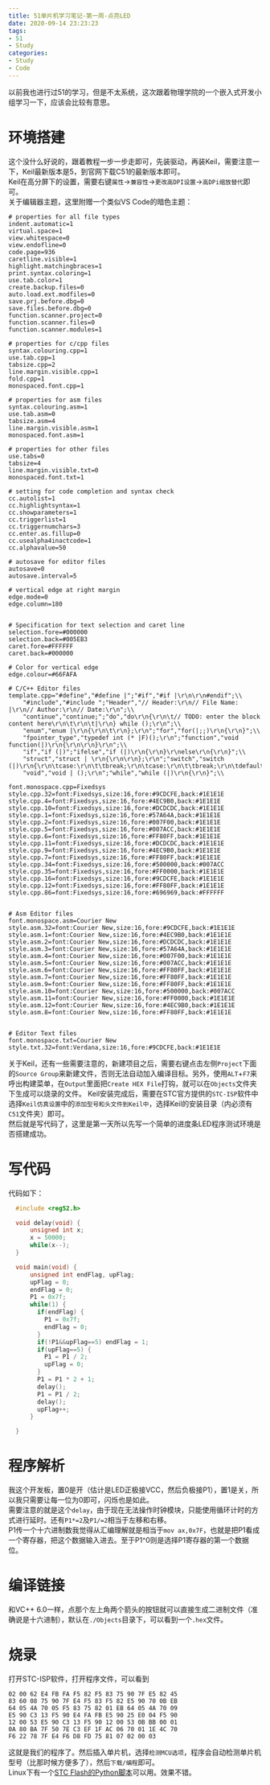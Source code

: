 ```yaml
---
title: 51单片机学习笔记-第一周-点亮LED
date: 2020-09-14 23:23:23
tags:
- 51
- Study
categories:
- Study
- Code
---
```

以前我也进行过51的学习，但是不太系统，这次跟着物理学院的一个嵌入式开发小组学习一下，应该会比较有意思。
<!--more-->  

# 环境搭建  
这个没什么好说的，跟着教程一步一步走即可，先装驱动，再装Keil，需要注意一下，Keil最新版本是5，到官网下载C51的最新版本即可。  
Keil在高分屏下的设置，需要右键`属性`->`兼容性`->`更改高DPI设置`->`高DPi缩放替代`即可。  
关于编辑器主题，这里附赠一个类似VS Code的暗色主题：  
  
``` Config [配置文件]  
# properties for all file types
indent.automatic=1
virtual.space=1
view.whitespace=0
view.endofline=0
code.page=936
caretline.visible=1
highlight.matchingbraces=1
print.syntax.coloring=1
use.tab.color=1
create.backup.files=0
auto.load.ext.modfiles=0
save.prj.before.dbg=0
save.files.before.dbg=0
function.scanner.project=0
function.scanner.files=0
function.scanner.modules=1

# properties for c/cpp files
syntax.colouring.cpp=1
use.tab.cpp=1
tabsize.cpp=2
line.margin.visible.cpp=1
fold.cpp=1
monospaced.font.cpp=1

# properties for asm files
syntax.colouring.asm=1
use.tab.asm=0
tabsize.asm=4
line.margin.visible.asm=1
monospaced.font.asm=1

# properties for other files
use.tabs=0
tabsize=4
line.margin.visible.txt=0
monospaced.font.txt=1

# setting for code completion and syntax check
cc.autolist=1
cc.highlightsyntax=1
cc.showparameters=1
cc.triggerlist=1
cc.triggernumchars=3
cc.enter.as.fillup=0
cc.usealpha4inactcode=1
cc.alphavalue=50

# autosave for editor files
autosave=0
autosave.interval=5

# vertical edge at right margin
edge.mode=0
edge.column=180


# Specification for text selection and caret line
selection.fore=#000000
selection.back=#005EB3
caret.fore=#FFFFFF
caret.back=#000000

# Color for vertical edge
edge.colour=#66FAFA

# C/C++ Editor files
template.cpp="#define","#define |";"#if","#if |\r\n\r\n#endif";\\
    "#include","#include ";"Header","// Header:\r\n// File Name: |\r\n// Author:\r\n// Date:\r\n";\\
    "continue","continue;";"do","do\r\n{\r\n\t// TODO: enter the block content here\r\n\t\r\n\t|\r\n} while ();\r\n";\\
    "enum","enum |\r\n{\r\n\t\r\n};\r\n";"for","for(|;;)\r\n{\r\n}";\\
    "fpointer_type","typedef int (* |F)();\r\n";"function","void function(|)\r\n{\r\n\r\n}\r\n";\\
    "if","if (|)";"ifelse","if (|)\r\n{\r\n}\r\nelse\r\n{\r\n}";\\
    "struct","struct | \r\n{\r\n\r\n};\r\n";"switch","switch (|)\r\n{\r\n\tcase:\r\n\t\tbreak;\r\n\tcase:\r\n\t\tbreak;\r\n\tdefault:\r\n\t\tbreak;\r\n}";\\
    "void","void | ();\r\n";"while","while (|)\r\n{\r\n}";\\
    
font.monospace.cpp=Fixedsys
style.cpp.32=font:Fixedsys,size:16,fore:#9CDCFE,back:#1E1E1E
style.cpp.4=font:Fixedsys,size:16,fore:#4EC9B0,back:#1E1E1E
style.cpp.10=font:Fixedsys,size:16,fore:#DCDCDC,back:#1E1E1E
style.cpp.1=font:Fixedsys,size:16,fore:#57A64A,back:#1E1E1E
style.cpp.2=font:Fixedsys,size:16,fore:#007F00,back:#1E1E1E
style.cpp.5=font:Fixedsys,size:16,fore:#007ACC,back:#1E1E1E
style.cpp.6=font:Fixedsys,size:16,fore:#FF80FF,back:#1E1E1E
style.cpp.11=font:Fixedsys,size:16,fore:#DCDCDC,back:#1E1E1E
style.cpp.9=font:Fixedsys,size:16,fore:#4EC9B0,back:#1E1E1E
style.cpp.7=font:Fixedsys,size:16,fore:#FF80FF,back:#1E1E1E
style.cpp.34=font:Fixedsys,size:16,fore:#500000,back:#007ACC
style.cpp.35=font:Fixedsys,size:16,fore:#FF0000,back:#1E1E1E
style.cpp.16=font:Fixedsys,size:16,fore:#9CDCFE,back:#1E1E1E
style.cpp.12=font:Fixedsys,size:16,fore:#FF80FF,back:#1E1E1E
style.cpp.86=font:Fixedsys,size:16,fore:#696969,back:#FFFFFF


# Asm Editor files
font.monospace.asm=Courier New
style.asm.32=font:Courier New,size:16,fore:#9CDCFE,back:#1E1E1E
style.asm.1=font:Courier New,size:16,fore:#4EC9B0,back:#1E1E1E
style.asm.2=font:Courier New,size:16,fore:#DCDCDC,back:#1E1E1E
style.asm.3=font:Courier New,size:16,fore:#57A64A,back:#1E1E1E
style.asm.4=font:Courier New,size:16,fore:#007F00,back:#1E1E1E
style.asm.5=font:Courier New,size:16,fore:#007ACC,back:#1E1E1E
style.asm.6=font:Courier New,size:16,fore:#FF80FF,back:#1E1E1E
style.asm.7=font:Courier New,size:16,fore:#FF80FF,back:#1E1E1E
style.asm.9=font:Courier New,size:16,fore:#FF80FF,back:#1E1E1E
style.asm.10=font:Courier New,size:16,fore:#500000,back:#007ACC
style.asm.11=font:Courier New,size:16,fore:#FF0000,back:#1E1E1E
style.asm.12=font:Courier New,size:16,fore:#4EC9B0,back:#1E1E1E
style.asm.8=font:Courier New,size:16,fore:#FF80FF,back:#1E1E1E


# Editor Text files
font.monospace.txt=Courier New
style.txt.32=font:Verdana,size:16,fore:#9CDCFE,back:#1E1E1E   
```  
  
    
关于Keil，还有一些需要注意的，新建项目之后，需要右键点击左侧`Project`下面的`Source Group`来新建文件，否则无法自动加入编译目标。另外，使用`ALT`+`F7`来呼出构建菜单，在`Output`里面把`Create HEX File`打钩，就可以在`Objects`文件夹下生成可以烧录的文件。
Keil安装完成后，需要在STC官方提供的`STC-ISP`软件中选择`Keil仿真设置`中的`添加型号和头文件到Keil中`，选择Keil的安装目录（内必须有`C51`文件夹）即可。  
然后就是写代码了，这里是第一天所以先写一个简单的进度条LED程序测试环境是否搭建成功。  
  
# 写代码  
代码如下：   
   
``` C [进度条]  
  #include <reg52.h>

  void delay(void) {
      unsigned int x;
      x = 50000;
      while(x--);
  }

  void main(void) {
      unsigned int endFlag, upFlag;
      upFlag = 0;
      endFlag = 0;
      P1 = 0x7f;
      while(1) {
        if(endFlag) {
          P1 = 0x7f;
          endFlag = 0;
        }
        if(!P1&&upFlag==5) endFlag = 1;
        if(upFlag==5) {
          P1 = P1 / 2;
          upFlag = 0;
        }
        P1 = P1 * 2 + 1;
        delay();
        P1 = P1 / 2;
        delay();
        upFlag++;
      }

  }  
 ```  
  
    
# 程序解析  
我这个开发板，置0是开（估计是LED正极接VCC，然后负极接P1），置1是关，所以我只需要让每一位为0即可，闪烁也是如此。  
需要注意的就是这个`delay`，由于现在无法操作时钟模块，只能使用循环计时的方式进行延时。还有`P1*=2`及`P1/=2`相当于左移和右移。  
P1传一个十六进制数我觉得从汇编理解就是相当于`mov ax,0x7F`，也就是把P1看成一个寄存器，把这个数据输入进去。至于P1^0则是选择P1寄存器的第一个数据位。
  
# 编译链接   
和VC++ 6.0一样，点那个左上角两个箭头的按钮就可以直接生成二进制文件（准确说是十六进制），默认在`./Objects`目录下，可以看到一个`.hex`文件。
  
# 烧录  
打开STC-ISP软件，打开程序文件，可以看到
``` BIN [进度条]
02 00 62 E4 FB FA F5 82 F5 83 75 90 7F E5 82 45 
83 60 08 75 90 7F E4 F5 83 F5 82 E5 90 70 0B EB 
64 05 4A 70 05 F5 83 75 82 01 EB 64 05 4A 70 09 
E5 90 C3 13 F5 90 E4 FA FB E5 90 25 E0 04 F5 90 
12 00 53 E5 90 C3 13 F5 90 12 00 53 0B BB 00 01 
0A 80 BA 7F 50 7E C3 EF 1F AC 06 70 01 1E 4C 70 
F6 22 78 7F E4 F6 D8 FD 75 81 07 02 00 03 
```  
这就是我们的程序了。然后插入单片机，选择`检测MCU选项`，程序会自动检测单片机型号（比那时候方便多了），然后`下载/编程`即可。  
Linux下有一个[STC Flash的Python脚本](https://github.com/laborer/stcflash)可以用。效果不错。
